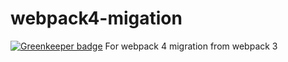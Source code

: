 # webpack4-migation

[![Greenkeeper badge](https://badges.greenkeeper.io/Vasikaran/webpack4-migation.svg)](https://greenkeeper.io/)
For webpack 4 migration from webpack 3
